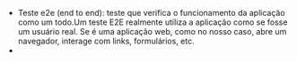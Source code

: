 - Teste e2e (end to end): teste que verifica o funcionamento da aplicação como um todo.Um teste E2E realmente utiliza a aplicação como se fosse um usuário real. Se é uma aplicação web, como no nosso caso, abre um navegador, interage com links, formulários, etc.
- 